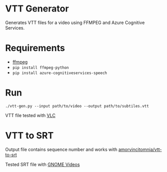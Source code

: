 # VTT Generator

Generates VTT files for a video using FFMPEG and Azure Cognitive Services.

# Requirements

- [ffmpeg](https://www.ffmpeg.org)
- `pip install ffmpeg-python`
- `pip install azure-cognitiveservices-speech`

# Run

`./vtt-gen.py --input path/to/video --output path/to/subtiles.vtt`

VTT file tested with [VLC](https://www.videolan.org/vlc/index.html)

# VTT to SRT

Output file contains sequence number and works with [amorvincitomnia/vtt-to-srt](https://github.com/amorvincitomnia/vtt-to-srt.py)

Tested SRT file with [GNOME Videos](https://wiki.gnome.org/Apps/Videos)